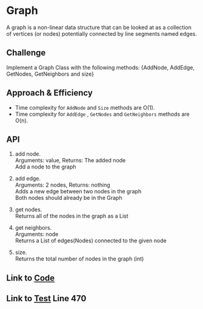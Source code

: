 # Graph
A graph is a non-linear data structure that can be looked at as a collection of vertices (or nodes) potentially connected by line segments named edges.

## Challenge
Implement a Graph Class with the following methods:
{AddNode, AddEdge, GetNodes, GetNeighbors and size}

## Approach & Efficiency
- Time complexity for ``AddNode`` and ``Size`` methods are O(1).
- Time complexity for ``AddEdge`` , ``GetNodes`` and ``GetNeighbors`` methods are O(n).

## API
1. add node.<br>
 Arguments: value, Returns: The added node <br>
 Add a node to the graph

2. add edge.<br>
 Arguments: 2 nodes, Returns: nothing <br>
 Adds a new edge between two nodes in the graph <br>
 Both nodes should already be in the Graph

3. get nodes.<br>
 Returns all of the nodes in the graph as a List
 
4. get neighbors.<br>
 Arguments: node <br>
 Returns a List of edges(Nodes) connected to the given node

5. size.<br>
 Returns the total number of nodes in the graph (int)

## Link to [Code](../data-structures-project/Graph.cs)
## Link to [Test](../TestDataStructuresProject/UnitTest1.cs) Line 470